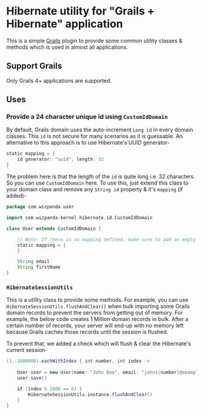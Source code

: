 # Hibernate utility for "Grails + Hibernate" application

This is a simple [Grails](https://grails.org/) plugin to provide some common utility classes & methods which is used in almost all
 applications. 
 
## Support Grails

Only Grails 4+ applications are supported.

## Uses

### Provide a 24 character unique id using `CustomIdDomain`

By default, Grails domain uses the auto-increment `Long id` in every domain classes. This `id` is not secure for many scenarios as it is
guessable. An alternative to this approach is to use Hibernate's UUID generator-

```groovy
static mapping = {
    id generator: "uuid", length: 32
}
```
The problem here is that the length of the `id` is quite long i.e. 32 characters. So you can use `CustomIdDomain` here. To use this, just
extend this class to your domain class and remove any `String id` property & it's `mapping` (if added)-

```groovy
package com.wizpanda.user

import com.wizpanda.kernel.hibernate.id.CustomIdDomain

class User extends CustomIdDomain {

    // Note- If there is no mapping defined, make sure to add an empty mapping block as defined below
    static mapping = {
    }

    String email
    String firstName
}
```

### `HibernateSessionUtils`

This is a utility class to provide some methods. For example, you can use `HibernateSessionUtils.flushAndClear()` when bulk importing
some Grails domain records to prevent the servers from getting out of memory. For example, the below code creates 1 Million domain
records in bulk. After a certain number of records, your server will end-up with no memory left because Grails caches those records
until the session is flushed.

To prevent that, we added a check which will flush & clear the Hibernate's current session-  

```groovy
(1..1000000).eachWithIndex { int number, int index ->
    
    User user = new User(name: "John Doe", email: "john${number}@example.com")
    user.save()

    if (index % 1000 == 0) {
        HibernateSessionUtils.instance.flushAndClear()
    }
}
```
